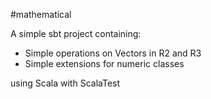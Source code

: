 #mathematical

A simple sbt project containing:

- Simple operations on Vectors in R2 and R3
- Simple extensions for numeric classes

using Scala with ScalaTest



